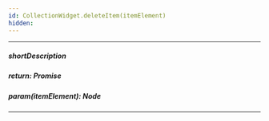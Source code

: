 ```yaml
---
id: CollectionWidget.deleteItem(itemElement)
hidden: 
---
```

---
##### shortDescription

##### return: Promise<void>

##### param(itemElement): Node

---
